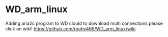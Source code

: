 # WD_arm_linux
Adding aria2c program to WD clould to download multi connections 
please click on wiki! https://github.com/roohy466/WD_arm_linux/wiki
